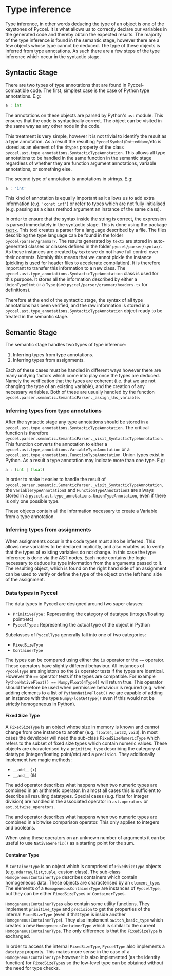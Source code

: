 # Type inference

Type inference, in other words deducing the type of an object is one of the keystones of Pyccel. It is what allows us to correctly declare our variables in the generated code and thereby obtain the expected results. The majority of the type inference is found in the semantic stage, however there are a few objects whose type cannot be deduced. The type of these objects is inferred from type annotations. As such there are a few steps of the type inference which occur in the syntactic stage.

## Syntactic Stage

There are two types of type annotations that are found in Pyccel-compatible code. The first, simplest case is the case of Python type annotations. E.g:
```python
a : int
```
The annotations on these objects are parsed by Python's `ast` module. This ensures that the code is syntactically correct. The object can be visited in the same way as any other node in the code.

This treatment is very simple, however it is not trivial to identify the result as a type annotation. As a result the resulting `PyccelSymbol`/`DottedName`/etc is stored as an element of the `dtypes` property of the class `pyccel.ast.type_annotations.SyntacticTypeAnnotation`. This allows all type annotations to be handled in the same function in the semantic stage regardless of whether they are function argument annotations, variable annotations, or something else.

The second type of annotation is annotations in strings. E.g:
```python
a : 'int'
```
This kind of annotation is equally important as it allows us to add extra information (e.g. `'const int'`) or refer to types which are not fully initialised (e.g. passing as a class method argument an instance of the same class).

In order to ensure that the syntax inside the string is correct, the expression is parsed immediately in the syntactic stage. This is done using the package [`textx`](http://textx.github.io/textX/3.1/). This tool creates a parser for a language described by a file. The files describing the type language can be found in the folder `pyccel/parser/grammar/`. The results generated by `textx` are stored in auto-generated classes or classes defined in the folder `pyccel/parser/syntax/`. As these instances are created by `textx` we do not have full control over their contents. Notably this means that we cannot pickle the instance (pickling is used for header files to accelerate compilation). It is therefore important to transfer this information to a new class. The `pyccel.ast.type_annotations.SyntacticTypeAnnotation` class is used for this purpose. It stores all the information described by either a `UnionTypeStmt` or a `Type` (see `pyccel/parser/grammar/headers.tx` for definitions).

Therefore at the end of the syntactic stage, the syntax of all type annotations has been verified, and the raw information is stored in a `pyccel.ast.type_annotations.SyntacticTypeAnnotation` object ready to be treated in the semantic stage.

## Semantic Stage

The semantic stage handles two types of type inference:
1.  Inferring types from type annotations.
2.  Inferring types from assignments.

Each of these cases must be handled in different ways however there are many unifying factors which come into play once the types are deduced. Namely the verification that the types are coherent (i.e. that we are not changing the type of an existing variable), and the creation of any necessary variables. Both of these are usually handled by the function `pyccel.parser.semantic.SemanticParser._assign_lhs_variable`.

### Inferring types from type annotations

After the syntactic stage any type annotations should be stored in a `pyccel.ast.type_annotations.SyntacticTypeAnnotation`. The critical function is therefore `pyccel.parser.semantic.SemanticParser._visit_SyntacticTypeAnnotation`. This function converts the annotation to either a `pyccel.ast.type_annotations.VariableTypeAnnotation` or a `pyccel.ast.type_annotations.FunctionTypeAnnotation`. Union types exist in Python. As a result a type annotation may indicate more than one type. E.g:
```python
a : (int | float)
```
In order to make it easier to handle the result of `pyccel.parser.semantic.SemanticParser._visit_SyntacticTypeAnnotation`, the `VariableTypeAnnotation`s and `FunctionTypeAnnotation`s are always stored in a `pyccel.ast.type_annotations.UnionTypeAnnotation`, even if there is only one possible type.

These objects contain all the information necessary to create a Variable from a type annotation.

### Inferring types from assignments

When assignments occur in the code types must also be inferred. This allows new variables to be declared implicitly, and also enables us to verify that the types of existing variables do not change. In this case the type inference is done via the AST nodes. Each node contains the logic necessary to deduce its type information from the arguments passed to it. The resulting object, which is found on the right hand side of an assignment can be used to verify or define the type of the object on the left hand side of the assignment.

### Data types in Pyccel

The data types in Pyccel are designed around two super classes:
-   `PrimitiveType` : Representing the category of datatype (integer/floating point/etc)
-   `PyccelType` : Representing the actual type of the object in Python

Subclasses of `PyccelType` generally fall into one of two categories:
-   `FixedSizeType`
-   `ContainerType`

The types can be compared using either the `is` operator or the `==` operator. These operators have slightly different behaviour. All instances of `PyccelType` are singletons so the `is` operator tests if the types are identical. However the `==` operator tests if the types are compatible. For example `PythonNativeFloat() == NumpyFloat64Type()` will return true. This operator should therefore be used when permissive behaviour is required (e.g. when adding elements to a list of `PythonNativeFloat()` we are capable of adding an instance with the type `NumpyFloat64Type()` even if this would not be strictly homogeneous in Python).

#### Fixed Size Type
A `FixedSizeType` is an object whose size in memory is known and cannot change from one instance to another (e.g. `float64`, `int32`, `void`). In most cases the developer will need the sub-class `FixedSizeNumericType` which refers to the subset of fixed size types which contain numeric values. These objects are characterised by a `primitive_type` describing the category of datatype (integer/floating point/etc) and a `precision`. They additionally implement two magic methods:
-   `__add__` (+)
-   `__and__` (&)

The add operator describes what happens when two numeric types are combined in an arithmetic operator. In almost all cases this is sufficient to describe all resulting datatypes. Special cases (e.g. float for integer division) are handled in the associated operator in `ast.operators` or `ast.bitwise_operators`.

The and operator describes what happens when two numeric types are combined in a bitwise comparison operator. This only applies to integers and booleans.

When using these operators on an unknown number of arguments it can be useful to use `NativeGeneric()` as a starting point for the sum.

#### Container Type
A `ContainerType` is an object which is comprised of `FixedSizeType` objects (e.g. `ndarray`,`list`,`tuple`, custom class). The sub-class `HomogeneousContainerType` describes containers which contain homogeneous data. These objects are characterised by an `element_type`. The elements of a `HomogeneousContainerType` are instances of `PyccelType`, but they can be either `FixedSizeType`s or `ContainerType`s.

`HomogeneousContainerType`s also contain some utility functions. They implement `primitive_type` and `precision` to get the properties of the internal `FixedSizeType` (even if that type is inside another `HomogeneousContainerType`). They also implement `switch_basic_type` which creates a new `HomogeneousContainerType` which is similar to the current `HomogeneousContainerType`. The only difference is that the `FixedSizeType` is exchanged.

In order to access the internal `FixedSizeType`, `PyccelType` also implements a `datatype` property. This makes more sense in the case of a `HomogeneousContainerType` however it is also implemented (as the identity function) for `FixedSizeType`s so the low-level type can be obtained without the need for type checks.
